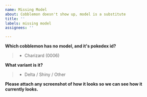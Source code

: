 ```yaml
---
name: Missing Model
about: Cobblemon doesn't show up, model is a substitute
title: ''
labels: missing model
assignees: ''

---
```


**Which cobblemon has no model, and it's pokedex id?**
> - Charizard (0006)

**What variant is it?**
> - Delta / Shiny / Other

**__Please attach any screenshot of how it looks so we can see how it currently looks.__**

